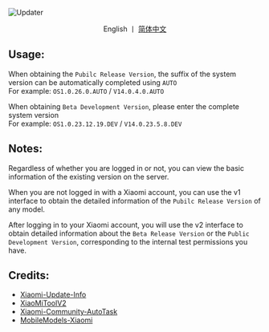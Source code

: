![Updater](https://socialify.git.ci/YuKongA/Updater/image?description=1&descriptionEditable=Get%20HyperOS%2FMIUI%20update%20info&language=1&name=1&owner=1&pattern=Signal&theme=Auto)

<div align="center">

English 丨 [简体中文](https://github.com/YuKongA/Updater/blob/main/README.md)</b>

</div>

## Usage:
When obtaining the `Pubilc Release Version`, the suffix of the system version can be automatically completed using `AUTO`<br />For example: `OS1.0.26.0.AUTO` / `V14.0.4.0.AUTO`

When obtaining `Beta Development Version`, please enter the complete system version<br />For example: `OS1.0.23.12.19.DEV` / `V14.0.23.5.8.DEV`

## Notes:

Regardless of whether you are logged in or not, you can view the basic information of the existing version on the server.

When you are not logged in with a Xiaomi account, you can use the v1 interface to obtain the detailed information of the `Pubilc Release Version` of any model.

After logging in to your Xiaomi account, you will use the v2 interface to obtain detailed information about the `Beta Release Version` or the `Public Development Version`, corresponding to the internal test permissions you have.

## Credits:

- [Xiaomi-Update-Info](https://github.com/YuKongA/Xiaomi-Update-Info)
- [XiaoMiToolV2](https://github.com/francescotescari/XiaoMiToolV2)
- [Xiaomi-Community-AutoTask](https://github.com/CMDQ8575/Xiaomi-Community-AutoTask)
- [MobileModels-Xiaomi](https://github.com/KHwang9883/MobileModels/blob/master/brands/xiaomi.md)
